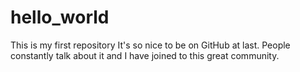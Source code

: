 # hello_world
This is my first repository
It's so nice to be on GitHub at last. People constantly talk about it and I have joined to this great community.
